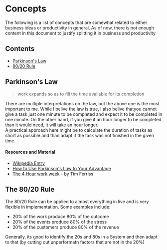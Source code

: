 # Concepts
The following is a list of concepts that are somewhat related to either business ideas or productivity in general. As of now,
there is not enough content in this document to justify splitting it in business and productivity

## Contents
* [Parkinson's Law](#parkinson's-law)
* [80/20 Rule](#80-/-20-rule)

## Parkinson's Law
> work expands so as to fill the time available for its completion

There are multiple interpretations on the law, but the above one is the most important to me. While I belive the law is true, I also belive thatyou cannot give a task just one minute to be completed and expect it to be completed in one minute. On the other hand, if you give it an hour longer to be completed than it would need, it will take an hour longer.  
A practical approach here might be to calculate the duration of tasks as short as possible and than adapt if the task was not finished in the given time.

#### Resources and Material
* [Wikipedia Entry](https://en.wikipedia.org/wiki/Parkinson%27s_law)
* [How to Use Parkinson's Law to Your Advantage](http://www.lifehack.org/articles/featured/how-to-use-parkinsons-law-to-your-advantage.html)
* [The 4 Hour work week](https://www.amazon.de/4-Hour-Work-Week-Escape-Anywhere/dp/0091929113/ref=sr_1_sc_1?ie=UTF8&qid=1517158086&sr=8-1-spell&keywords=4+hour+workwwek) - by Tim Ferriss

## The 80/20 Rule
The 80/20 Rule can be applied to almost everything in live and is very flexible in implementation. Some examples include:
* 20% of the work produce 80% of the outcome
* 20% of the events produce 80% of the stress
* 20% of the customers produce 80% of the revenue

Generally, its good to identify the 20s and 80s in a System and then adapt to that (by cutting out unperformatn factors that are not in the 20%)
